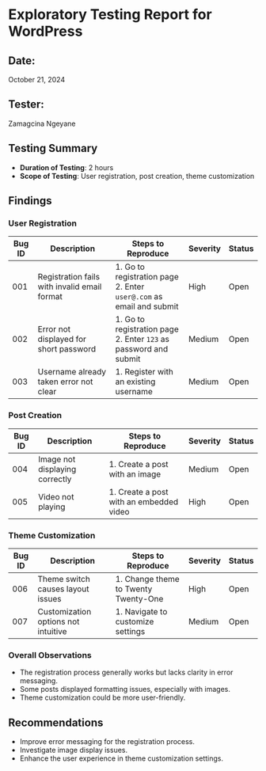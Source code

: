 # Exploratory Testing Report for WordPress

## Date: 
October 21, 2024

## Tester: 
Zamagcina Ngeyane

## Testing Summary
- **Duration of Testing**: 2 hours
- **Scope of Testing**: User registration, post creation, theme customization

## Findings
### User Registration
| Bug ID | Description | Steps to Reproduce | Severity | Status |
|--------|-------------|---------------------|----------|--------|
| 001    | Registration fails with invalid email format | 1. Go to registration page <br> 2. Enter `user@.com` as email and submit | High | Open |
| 002    | Error not displayed for short password | 1. Go to registration page <br> 2. Enter `123` as password and submit | Medium | Open |
| 003    | Username already taken error not clear | 1. Register with an existing username | Medium | Open |

### Post Creation
| Bug ID | Description | Steps to Reproduce | Severity | Status |
|--------|-------------|---------------------|----------|--------|
| 004    | Image not displaying correctly | 1. Create a post with an image | Medium | Open |
| 005    | Video not playing | 1. Create a post with an embedded video | High | Open |

### Theme Customization
| Bug ID | Description | Steps to Reproduce | Severity | Status |
|--------|-------------|---------------------|----------|--------|
| 006    | Theme switch causes layout issues | 1. Change theme to Twenty Twenty-One | High | Open |
| 007    | Customization options not intuitive | 1. Navigate to customize settings | Medium | Open |

### Overall Observations
- The registration process generally works but lacks clarity in error messaging.
- Some posts displayed formatting issues, especially with images.
- Theme customization could be more user-friendly.

## Recommendations
- Improve error messaging for the registration process.
- Investigate image display issues.
- Enhance the user experience in theme customization settings.
